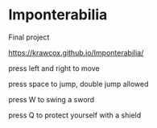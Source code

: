 # Imponterabilia
Final project

https://krawcox.github.io/Imponterabilia/

press left and right to move

press space to jump, double jump allowed

press W to swing a sword

press Q to protect yourself with a shield


